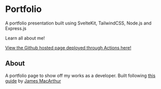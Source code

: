 # Portfolio

A portfolio presentation built using SvelteKit, TailwindCSS, Node.js and Express.js

Learn all about me!

[View the Github hosted page deployed through Actions here!](https://keith-flynn.github.io/portfolio-website/)

## About

A portfolio page to show off my works as a developer. Built following [this guide](https://youtu.be/-2UjwQzxvBQ?si=C6Jw2NwWWSj5GDDN) by [James MacArthur](https://github.com/jamezmca)
